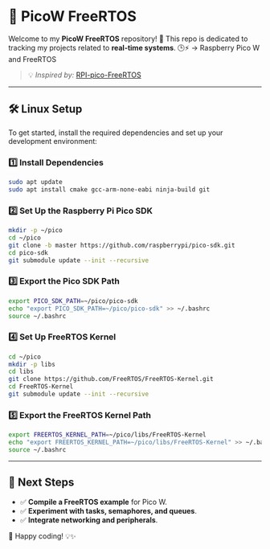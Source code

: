# 🚀 PicoW FreeRTOS

Welcome to my **PicoW FreeRTOS** repository! 🎯 This repo is dedicated to tracking my projects related to **real-time systems**. 🕒⚡
-> Raspberry Pico W and FreeRTOS

> 💡 *Inspired by:* [RPI-pico-FreeRTOS](https://github.com/PicoCPP/RPI-pico-FreeRTOS/tree/master)

---

## 🛠️ Linux Setup

To get started, install the required dependencies and set up your development environment:

### **1️⃣ Install Dependencies**
```bash
sudo apt update
sudo apt install cmake gcc-arm-none-eabi ninja-build git
```

### **2️⃣ Set Up the Raspberry Pi Pico SDK**
```bash
mkdir -p ~/pico
cd ~/pico
git clone -b master https://github.com/raspberrypi/pico-sdk.git
cd pico-sdk
git submodule update --init --recursive
```

### **3️⃣ Export the Pico SDK Path**
```bash
export PICO_SDK_PATH=~/pico/pico-sdk
echo "export PICO_SDK_PATH=~/pico/pico-sdk" >> ~/.bashrc
source ~/.bashrc
```

### **4️⃣ Set Up FreeRTOS Kernel**
```bash
cd ~/pico
mkdir -p libs
cd libs
git clone https://github.com/FreeRTOS/FreeRTOS-Kernel.git
cd FreeRTOS-Kernel
git submodule update --init --recursive
```

### **5️⃣ Export the FreeRTOS Kernel Path**
```bash
export FREERTOS_KERNEL_PATH=~/pico/libs/FreeRTOS-Kernel
echo "export FREERTOS_KERNEL_PATH=~/pico/libs/FreeRTOS-Kernel" >> ~/.bashrc
source ~/.bashrc
```

---

## 🎯 Next Steps

- ✅ **Compile a FreeRTOS example** for Pico W.
- ✅ **Experiment with tasks, semaphores, and queues**.
- ✅ **Integrate networking and peripherals**.

🚀 Happy coding! 💡✨
